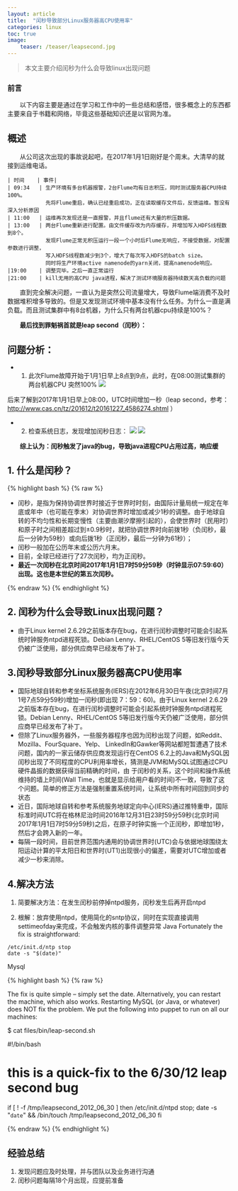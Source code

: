 ```yaml
---
layout: article
title:  "闰秒导致部分Linux服务器高CPU使用率"
categories: linux
toc: true
image:
    teaser: /teaser/leapsecond.jpg
---
```


> 本文主要介绍闰秒为什么会导致linux出现问题

### 前言
&emsp;&emsp;以下内容主要是通过在学习和工作中的一些总结和感悟，很多概念上的东西都主要来自于书籍和网络，毕竟这些基础知识还是以官网为准。
## 概述
&emsp;&emsp;从公司这次出现的事故说起吧，在2017年1月1日刚好是个周末。大清早的就接到运维电话。


    | 时间    | 事件| 
    | 09:34   | 生产环境有多台机器报警，2台Flume均有日志积压，同时测试服务器CPU持续100%。
                先将Flume重启，确认已经重启成功，正在读取缓存文件后，反馈运维。暂没有深入分析原因
    | 11:00   | 运维再次发现还是一直报警，并且flume还有大量的积压数据。
    | 13:00   | 两台Flume重新进行配置。由文件缓存改为内存缓存，并增加写入HDFS线程数到8个。 
                发现Flume正常无积压运行一段一个小时后Flume无响应，不接受数据，对配置参数进行调整，
                写入HDFS线程数减少到3个，增大了每次写入HDFS的batch size。 
                同时将生产环境active namenode的yarn关闭，提高namenode响应。
    |19:00    | 调整完毕。之后一直正常运行
    |21:00    | kill无用的高CPU java进程，解决了测试环境服务器持续数天高负载的问题

&emsp;&emsp;直到完全解决问题，一直认为是突然公司流量增大，导致Flume端消费不及时数据堆积增多导致的。但是又发现测试环境中基本没有什么任务。为什么一直是满负载。而且测试集群中有8台机器，为什么只有两台机器cpu持续是100%？

&emsp;&emsp;__最后找到罪魁祸首就是leap second（闰秒）：__
## 问题分析：

* 1. 此次Flume故障开始于1月1日早上8点到9点，此时，在08:00测试集群的两台机器CPU 突然100%
![](http://ww1.sinaimg.cn/large/a8a646f9ly1ffqthgrs7sj20ak0a73z5.jpg)

后来了解到2017年1月1日早上08:00，UTC时间增加一秒（leap second，参考：http://www.cas.cn/tz/201612/t20161227_4586274.shtml  ）

* 2. 检查系统日志，发现增加闰秒日志：
![](http://ww1.sinaimg.cn/large/a8a646f9ly1ffqtkfqzeyj20my02ot8y.jpg)
![](http://ww1.sinaimg.cn/large/a8a646f9ly1ffqtpb75ohj208x01ldfo.jpg)

&emsp;&emsp;__综上认为：闰秒触发了java的bug，导致java进程CPU占用过高，响应缓__

## 1. 什么是闰秒？
{% highlight bash %}
{% raw %}

* 闰秒，是指为保持协调世界时接近于世界时时刻，由国际计量局统一规定在年底或年中（也可能在季末）对协调世界时增加或减少1秒的调整。由于地球自转的不均匀性和长期变慢性（主要由潮汐摩擦引起的），会使世界时（民用时）和原子时之间相差超过到±0.9秒时，就把协调世界时向前拨1秒（负闰秒，最后一分钟为59秒）或向后拨1秒（正闰秒，最后一分钟为61秒）； 
* 闰秒一般加在公历年末或公历六月末。
* 目前，全球已经进行了27次闰秒，均为正闰秒。
* __最近一次闰秒在北京时间2017年1月1日7时59分59秒（时钟显示07:59:60）出现。这也是本世纪的第五次闰秒。__

{% endraw %}
{% endhighlight %}

## 2. 闰秒为什么会导致Linux出现问题？
* 由于Linux kernel 2.6.29之前版本存在bug，在进行闰秒调整时可能会引起系统时钟服务ntpd进程死锁。Debian Lenny、RHEL/CentOS 5等旧发行版今天仍被广泛使用，部分供应商早已经发布了补丁。

## 3.闰秒导致部分Linux服务器高CPU使用率
* 国际地球自转和参考坐标系统服务(IERS)在2012年6月30日午夜(北京时间7月1号7点59分59秒)增加一闰秒(即出现 7：59：60)。由于Linux kernel 2.6.29之前版本存在bug，在进行闰秒调整时可能会引起系统时钟服务ntpd进程死锁。Debian Lenny、RHEL/CentOS 5等旧发行版今天仍被广泛使用，部分供应商早已经发布了补丁。
* 但除了Linux服务器外，一些服务器程序也因为闰秒出现了问题，如Reddit、Mozilla、FourSquare、Yelp、 LinkedIn和Gawker等网站都短暂遭遇了技术问题，国内的一家云储存供应商发现运行在CentOS 6.2上的Java和MySQL因闰秒出现了不同程度的CPU利用率增长，猜测是JVM和MySQL试图通过CPU硬件晶振的数据获得当前精确的时间，由 于闰秒的关系，这个时间和操作系统维持的墙上时间(Wall Time，也就是显示给用户看的时间)不一致，导致了这个问题。简单的修正方法是强制重置系统时间，让系统中所有时间回到同步的状态
* 近日，国际地球自转和参考系统服务地球定向中心(IERS)通过推特重申，国际标准时间UTC将在格林尼治时间2016年12月31日23时59分59秒(北京时间2017年1月1日7时59分59秒)之后，在原子时钟实施一个正闰秒，即增加1秒，然后才会跨入新的一年。
* 每隔一段时间，目前世界范围内通用的协调世界时(UTC)会与依据地球围绕太阳运动计算的平太阳日和世界时(UT1)出现很小的偏差，需要对UTC增加或者减少一秒来消除。

## 4.解决方法
1. 简要解决方法：在发生闰秒前停掉ntpd服务，闰秒发生后再开启ntpd

2. 根解：放弃使用ntpd，使用简化的sntp协议，同时在实现直接调用settimeofday来完成，不会触发内核的事件调整异常
 Java Fortunately the fix is straightforward:

```
/etc/init.d/ntp stop
date -s "$(date)"
```

 Mysql

{% highlight bash %}
{% raw %}

The fix is quite simple – simply set the date. Alternatively, you can restart the machine, which also works. Restarting MySQL (or Java, or whatever) does NOT fix the problem. We put the following into puppet to run on all our machines:

$ cat files/bin/leap-second.sh

#!/bin/bash
# this is a quick-fix to the 6/30/12 leap second bug

if [ ! -f /tmp/leapsecond_2012_06_30 ]
then
/etc/init.d/ntpd stop; date -s "`date`" && /bin/touch /tmp/leapsecond_2012_06_30
fi

{% endraw %}
{% endhighlight %}

## 经验总结
1. 发现问题应及时处理，并与团队以及业务进行沟通
2.  闰秒问题每隔18个月出现，应提前准备